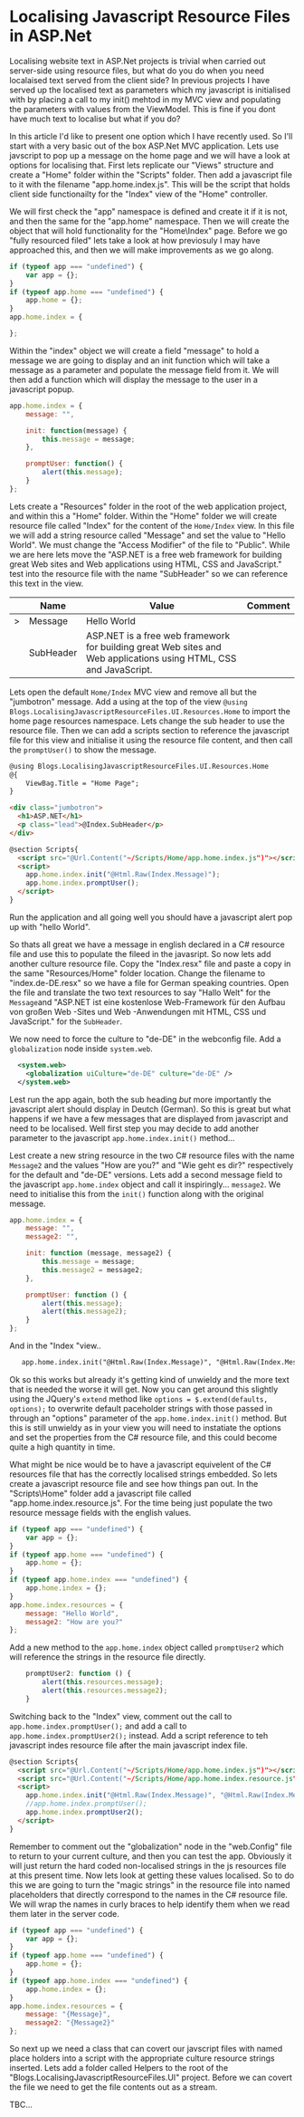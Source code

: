 # Localising Javascript Resource Files in ASP.Net

Localising website text in ASP.Net projects is trivial when carried out server-side using resource files, but what do you do when you need localaised text served from the client side? In previous projects I have served up the localised text as parameters which my javascript is initialised with by placing a call to my init() mehtod in my MVC view and populating the parameters with values from the ViewModel. This is fine if you dont have much text to localise but what if you do?

In this article I'd like to present one option which I have recently used. So I'll start with a very basic out of the box ASP.Net MVC application. Lets use javscript to pop up a message on the home page and we will have a look at options for localising that. First lets replicate our "Views" structure and create a "Home" folder within the "Scripts" folder. Then add a javascript file to it with the filename "app.home.index.js". This will be the script that holds client side functionailty for the "Index" view of the "Home" controller.

We will first check the "app" namespace is defined and create it if it is not, and then the same for the "app.home" namespace. Then we will create the object that will hold functionality for the "Home\Index" page. Before we go "fully resourced filed" lets take a look at how previosuly I may have approached this, and then we will make improvements as we go along.

```javascript
if (typeof app === "undefined") {
    var app = {};
}
if (typeof app.home === "undefined") {
    app.home = {};
}
app.home.index = {

};
```
 Within the "index" object we will create a field "message" to hold a message we are going to display and an init function which will take a message as a parameter and populate the message field from it. We will then add a function which will display the message to the user in a javascript popup. 

```javascript
app.home.index = {
    message: "",

    init: function(message) {
        this.message = message;
    },

    promptUser: function() {
        alert(this.message);
    }
};
```
Lets create a "Resources" folder in the root of the web application project, and within this a "Home" folder. Within the "Home" folder we will create resource file called "Index" for the content of the `Home/Index` view. In this file we will add a string resource called "Message" and set the value to "Hello World". We must change the "Access Modifier" of the file to "Public". While we are here lets move the "ASP.NET is a free web framework for building great Web sites and Web applications using HTML, CSS and JavaScript." test into the resource file with the name "SubHeader" so we can reference this text in the view.

|   | Name      | Value                                                                                                             |  Comment |
|---|-----------|-------------------------------------------------------------------------------------------------------------------|----------|
| > | Message   | Hello World                                                                                                       |          |
|   | SubHeader | ASP.NET is a free web framework for building great Web sites and Web applications using HTML, CSS and JavaScript. |          |

Lets open the default `Home/Index` MVC view and remove all but the "jumbotron" message. Add a using at  the top of the view `@using Blogs.LocalisingJavascriptResourceFiles.UI.Resources.Home` to import the home page resources namespace. Lets change the sub header to use the resource file. Then we can add a scripts section to reference the javascript file for this view and initialise it using the resource file content, and then call the `promptUser()` to show the message.

```html
@using Blogs.LocalisingJavascriptResourceFiles.UI.Resources.Home
@{
    ViewBag.Title = "Home Page";
}

<div class="jumbotron">
  <h1>ASP.NET</h1>
  <p class="lead">@Index.SubHeader</p>
</div>

@section Scripts{
  <script src="@Url.Content("~/Scripts/Home/app.home.index.js")"></script>
  <script>
    app.home.index.init("@Html.Raw(Index.Message)");
    app.home.index.promptUser();
  </script>
}
```

Run the application and all going well you should have a javascript alert pop up with "hello World".

So thats all great we have a message in english declared in a C# resource file and use this to populate the fileed in the javasript. So now lets add another culture resource file. Copy the "Index.resx" file and paste a copy in the same "Resources/Home" folder location. Change the filename to "index.de-DE.resx" so we have a file for German speaking countries. Open the file and translate the two text resources to say "Hallo Welt" for the `Message`and "ASP.NET ist eine kostenlose Web-Framework für den Aufbau von großen Web -Sites und Web -Anwendungen mit HTML, CSS und JavaScript." for the `SubHeader`.

We now need to force the culture to "de-DE" in the webconfig file. Add a `globalization` node inside `system.web`.

```xml
  <system.web>
    <globalization uiCulture="de-DE" culture="de-DE" />
  </system.web>
```

Lest run the app again, both the sub heading *but* more importantly the javascript alert should display in Deutch (German). So this is great but what happens if we have a few messages that are displayed from javascript and need to be localised. Well first step you may decide to add another parameter to the javascript `app.home.index.init()` method...

Lest create a new string resource in the two C# resource files with the name `Message2` and the values "How are you?" and "Wie geht es dir?" respectively for the default and "de-DE" versions. Lets add a second message field to the javascript `app.home.index` object and call it inspiringly... `message2`. We need to initialise this from the `init()` function along with the original message.

```javascript
app.home.index = {
    message: "",
    message2: "",

    init: function (message, message2) {
        this.message = message;
        this.message2 = message2;
    },

    promptUser: function () {
        alert(this.message);
        alert(this.message2);
    }
};
```

And in the "Index "view..
```html
   app.home.index.init("@Html.Raw(Index.Message)", "@Html.Raw(Index.Message2)");
```

Ok so this works but already it's getting kind of unwieldy and the more text that is needed the worse it will get. Now you can get around this slightly using the JQuery's `extend` method like `options = $.extend(defaults, options);` to overwrite default paceholder strings with those passed in through an "options" parameter of the `app.home.index.init()` method. But this is still unwieldy as in your view you will need to instatiate the options and set the properties from the C# resource file, and this could become quite a high quantity in time.

What might be nice would be to have a javascript equivelent of the C# resources file that has the correctly localised strings embedded. So lets create a javascript resource file and see how things pan out. In the "Scripts\Home" folder add a javascript file called "app.home.index.resource.js". For the time being just populate the two resource message fields with the english values.

```javascript
if (typeof app === "undefined") {
    var app = {};
}
if (typeof app.home === "undefined") {
    app.home = {};
}
if (typeof app.home.index === "undefined") {
    app.home.index = {};
}
app.home.index.resources = {
    message: "Hello World",
    message2: "How are you?"
};
```

Add a new method to the `app.home.index` object called `promptUser2` which will reference the strings in the  resource file directly.

```javascript
    promptUser2: function () {
        alert(this.resources.message);
        alert(this.resources.message2);
    }
```

Switching  back to the "Index" view, comment out the call to `app.home.index.promptUser();` and add a call to `app.home.index.promptUser2();` instead. Add a script reference to teh javascript indes resource file after the main javascript index file.

```html
@section Scripts{
  <script src="@Url.Content("~/Scripts/Home/app.home.index.js")"></script>
  <script src="@Url.Content("~/Scripts/Home/app.home.index.resource.js")"></script>
  <script>
    app.home.index.init("@Html.Raw(Index.Message)", "@Html.Raw(Index.Message2)");
    //app.home.index.promptUser();
    app.home.index.promptUser2();
  </script>
}
```

Remember to comment out the "globalization" node in the "web.Config" file to return to your current culture, and then you can test the app. Obviously it will just return the hard coded non-localised strings in the js resources file at this present time. Now lets look at getting these values localised. So to do this we are going to turn the "magic strings" in the resource file into named placeholders that directly correspond to the names in the C# resource file. We will wrap the names in curly braces to help identify them when we read them later in the server code.

```javascript
if (typeof app === "undefined") {
    var app = {};
}
if (typeof app.home === "undefined") {
    app.home = {};
}
if (typeof app.home.index === "undefined") {
    app.home.index = {};
}
app.home.index.resources = {
    message: "{Message}",
    message2: "{Message2}"
};
```

So next up we need a class that can covert our javscript files with named place holders into a script with the appropriate culture resource strings inserted. Lets add a folder called Helpers to the root of the "Blogs.LocalisingJavascriptResourceFiles.UI" project. Before we can covert the file we need to get the file contents out as a stream.



TBC...



